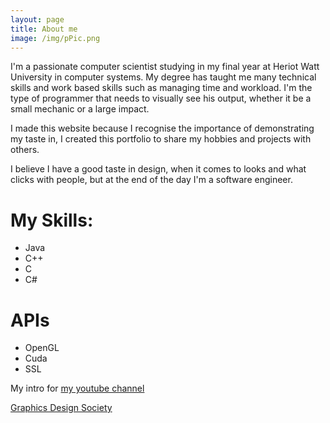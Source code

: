 ```yaml
---
layout: page
title: About me
image: /img/pPic.png
---
```

I'm a passionate computer scientist studying in my final year at Heriot Watt University in computer systems. My degree has taught me many technical skills and work based skills such as managing time and workload. I'm the type of programmer that needs to visually see his output, whether it be a small mechanic or a large impact.

I made this website because I recognise the importance of demonstrating my taste in, I created this portfolio to share my hobbies and projects with others.

I believe I have a good taste in design, when it comes to looks and what clicks with people, but at the end of the day I'm a software engineer.

# My Skills:

- Java
- C++
- C
- C#

# APIs
- OpenGL
- Cuda
- SSL

My intro for [my youtube channel](https://www.youtube.com/watch?v=ocJmsHTfyrA)

[Graphics Design Society](https://www.hwunion.com/organisation/6297/)
